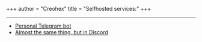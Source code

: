+++
author = "Creohex"
title = "Selfhosted services:"
+++

---

<!-- * [Bitwarden](https://creohex.space/bitwarden) (temporarily unavailable) -->
* [Personal Telegram bot](https://t.me/octocord_peon_bot)
* [Almost the same thing, but in Discord](https://discord.com/users/598816035323510795)
